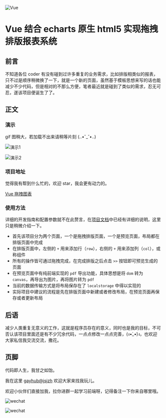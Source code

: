 ![Vue](https://user-gold-cdn.xitu.io/2018/5/23/16388a8621702f70?w=400&h=400&f=png&s=3451)

# Vue 结合 echarts 原生 html5 实现拖拽排版报表系统


## 前言

不知道各位 coder 有没有碰到过许多重复的业务需求，比如排版相类似的报表，只不过是顺序稍微换了一下，就是一个新的页面，虽然基于模板思想来写的话也能减少不少代码，但是相对的不那么方便，笔者最近就是碰到了类似的需求，忍无可忍，遂该项目便诞生了了。

## 正文

### 演示

gif 图稍大，若加载不出来请稍等片刻 (..•˘_˘•..)

![演示1](https://i.loli.net/2019/03/12/5c8719e48a970.gif)

![演示2](https://i.loli.net/2019/03/12/5c8719e30304c.gif)

### 项目地址

觉得我有帮到什么忙的，欢迎 star，我会更有动力的。

[Vue 拖拽图表](https://github.com/jsjzh/vue-tiny-code)

### 使用方法

详细的开发指南和配置参数就不在此赘言，在[项目文档](https://github.com/jsjzh/vue-tiny-code/blob/master/doc/dragReport.md)中已经有详细的说明，这里只是稍微介绍一下。

- 首先该项目分为两个页面，一个是拖拽排版页面，一个是预览页面，布局都在排版页面中完成
- 在排版页面中，左侧的 `+` 用来添加行（`row`），右侧的 `+` 用来添加列（`col`），或称组件
- 所有的操作皆可通过拖拽完成，在完成排版之后点击 `>>` 按钮即可预览生成的页面
- 在预览页面中有纯前端实现的 `pdf` 导出功能，具体思想是将 `dom` 转为 `canvas`，再导出为图片，再将图片转为 `pdf`
- 当前的数据传输方式是将布局保存在了 `localstorage` 中得以实现的
- 实际项目中建议的流程是先在排版页面中新建或者修改布局，在预览页面再保存或者更新布局

## 后语

减少人类重复无意义的工作，这就是程序员存在的意义，同时也是我的目标，不可否认该项目里面还是有不少冗余代码，一点点修改一点点完善，(ง•̀_•́)ง，也欢迎大家私信我交流交流，撒花。

## 页脚

代码即人生，我甘之如饴。

我在这里 [gayhub@jsjzh](https://github.com/jsjzh) 欢迎大家来找我玩儿。

欢迎小伙伴们直接加我，拉你进群一起学习前端呀，记得备注一下你来自哪里哦。

![wechat](https://i.loli.net/2019/03/11/5c867208cc9c0.jpg)

![wechat](https://i.loli.net/2019/03/17/5c8e0dfc3dadf.jpg)
